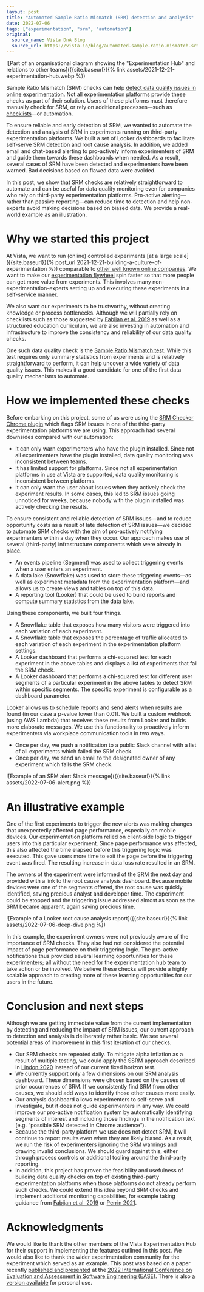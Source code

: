 ```yaml
---
layout: post
title: "Automated Sample Ratio Mismatch (SRM) detection and analysis"
date: 2022-07-06
tags: ["experimentation", "srm", "automation"]
original:
  source_name: Vista DnA Blog
  source_url: https://vista.io/blog/automated-sample-ratio-mismatch-srm-detection-and-analysis
---
```


![Part of an organisational diagram showing the "Experimentation Hub" and relations to other teams]({{site.baseurl}}{% link assets/2021-12-21-experimentation-hub.webp %})

Sample Ratio Mismatch (SRM) checks can help [detect data quality issues in online experimentation](https://dl.acm.org/doi/10.1145/3292500.3330722). Not all experimentation platforms provide these checks as part of their solution. Users of these platforms must therefore manually check for SRM, or rely on additional processes—such as [checklists](https://dl.acm.org/doi/10.1109/ICSE-SEIP.2019.00009)—or automation.

To ensure reliable and early detection of SRM, we wanted to automate the detection and analysis of SRM in experiments running on third-party experimentation platforms. We built a set of Looker dashboards to facilitate self-serve SRM detection and root cause analysis. In addition, we added email and chat-based alerting to pro-actively inform experimenters of SRM and guide them towards these dashboards when needed. As a result, several cases of SRM have been detected and experimenters have been warned. Bad decisions based on flawed data were avoided.

In this post, we show that SRM checks are relatively straightforward to automate and can be useful for data quality monitoring even for companies who rely on third-party experimentation platforms. Pro-active alerting—rather than passive reporting—can reduce time to detection and help non-experts avoid making decisions based on biased data. We provide a real-world example as an illustration.

# Why we started this project

At Vista, we want to run (online) controlled experiments [at a large scale]({{site.baseurl}}{% post_url 2021-12-21-building-a-culture-of-experimentation %}) comparable to [other well known online companies](https://dl.acm.org/doi/10.1145/3331651.3331655). We want to make our [experimentation flywheel](https://ieeexplore.ieee.org/abstract/document/9582567) spin faster so that more people can get more value from experiments. This involves many non-experimentation-experts setting up and executing these experiments in a self-service manner.

We also want our experiments to be trustworthy, without creating knowledge or process bottlenecks. Although we will partially rely on checklists such as those suggested by [Fabijan et al. 2019](https://dl.acm.org/doi/10.1109/ICSE-SEIP.2019.00009) as well as a structured education curriculum, we are also investing in automation and infrastructure to improve the consistency and reliability of our data quality checks.

One such data quality check is the [Sample Ratio Mismatch test](https://dl.acm.org/doi/10.1145/3292500.3330722). While this test requires only summary statistics from experiments and is relatively straightforward to perform, it can help uncover a wide variety of data quality issues. This makes it a good candidate for one of the first data quality mechanisms to automate.

# How we implemented these checks

Before embarking on this project, some of us were using the [SRM Checker Chrome plugin](https://lukasvermeer.nl/srm/) which flags SRM issues in one of the third-party experimentation platforms we are using. This approach had several downsides compared with our automation:

- It can only warn experimenters who have the plugin installed. Since not all experimenters have the plugin installed, data quality monitoring was inconsistent between teams.
- It has limited support for platforms. Since not all experimentation platforms in use at Vista are supported, data quality monitoring is inconsistent between platforms.
- It can only warn the user about issues when they actively check the experiment results. In some cases, this led to SRM issues going unnoticed for weeks, because nobody with the plugin installed was actively checking the results.

To ensure consistent and reliable detection of SRM issues—and to reduce opportunity costs as a result of late detection of SRM issues—we decided to automate SRM checks with the aim of pro-actively notifying experimenters within a day when they occur. Our approach makes use of several (third-party) infrastructure components which were already in place.

- An events pipeline (Segment) was used to collect triggering events when a user enters an experiment.
- A data lake (Snowflake) was used to store these triggering events—as well as experiment metadata from the experimentation platform—and allows us to create views and tables on top of this data.
- A reporting tool (Looker) that could be used to build reports and compute summary statistics from the data lake.

Using these components, we built four things.

- A Snowflake table that exposes how many visitors were triggered into each variation of each experiment.
- A Snowflake table that exposes the percentage of traffic allocated to each variation of each experiment in the experimentation platform settings.
- A Looker dashboard that performs a chi-squared test for each experiment in the above tables and displays a list of experiments that fail the SRM check.
- A Looker dashboard that performs a chi-squared test for different user segments of a particular experiment in the above tables to detect SRM within specific segments. The specific experiment is configurable as a dashboard parameter.

Looker allows us to schedule reports and send alerts when results are found (in our case a p-value lower than 0.01). We built a custom webhook (using AWS Lambda) that receives these results from Looker and builds more elaborate messages. We use this functionality to proactively inform experimenters via workplace communication tools in two ways.

- Once per day, we push a notification to a public Slack channel with a list of all experiments which failed the SRM check.
- Once per day, we send an email to the designated owner of any experiment which fails the SRM check.

![Example of an SRM alert Slack message]({{site.baseurl}}{% link assets/2022-07-06-alert.png %})

# An illustrative example

One of the first experiments to trigger the new alerts was making changes that unexpectedly affected page performance, especially on mobile devices. Our experimentation platform relied on client-side logic to trigger users into this particular experiment. Since page performance was affected, this also affected the time elapsed before this triggering logic was executed. This gave users more time to exit the page before the triggering event was fired. The resulting increase in data loss rate resulted in an SRM.

The owners of the experiment were informed of the SRM the next day and provided with a link to the root cause analysis dashboard. Because mobile devices were one of the segments offered, the root cause was quickly identified, saving precious analyst and developer time. The experiment could be stopped and the triggering issue addressed almost as soon as the SRM became apparent, again saving precious time.

![Example of a Looker root cause analysis report]({{site.baseurl}}{% link assets/2022-07-06-deep-dive.png %})

In this example, the experiment owners were not previously aware of the importance of SRM checks. They also had not considered the potential impact of page performance on their triggering logic. The pro-active notifications thus provided several learning opportunities for these experimenters; all without the need for the experimentation hub team to take action or be involved. We believe these checks will provide a highly scalable approach to creating more of these learning opportunities for our users in the future.

# Conclusion and next steps

Although we are getting immediate value from the current implementation by detecting and reducing the impact of SRM issues, our current approach to detection and analysis is deliberately rather basic. We see several potential areas of improvement in this first iteration of our checks.

- Our SRM checks are repeated daily. To mitigate alpha inflation as a result of multiple testing, we could apply the SSRM approach described in [Lindon 2020](https://arxiv.org/abs/2011.03567) instead of our current fixed horizon test.
- We currently support only a few dimensions on our SRM analysis dashboard. These dimensions were chosen based on the causes of prior occurrences of SRM. If we consistently find SRM from other causes, we should add ways to identify those other causes more easily.
- Our analysis dashboard allows experimenters to self-serve and investigate, but it does not guide experimenters in any way. We could improve our pro-active notification system by automatically identifying segments of interest and including those findings in the notification text (e.g. “possible SRM detected in Chrome audience”).
- Because the third-party platform we use does not detect SRM, it will continue to report results even when they are likely biased. As a result, we run the risk of experimenters ignoring the SRM warnings and drawing invalid conclusions. We should guard against this, either through process controls or additional tooling around the third-party reporting.
- In addition, this project has proven the feasibility and usefulness of building data quality checks on top of existing third-party experimentation platforms when those platforms do not already perform such checks. We could extend this idea beyond SRM checks and implement additional monitoring capabilities, for example taking guidance from [Fabijan et al. 2019](https://dl.acm.org/doi/10.1109/ICSE-SEIP.2019.00009) or [Perrin 2021](https://medium.com/booking-product/why-we-use-experimentation-quality-as-the-main-kpi-for-our-experimentation-platform-f4c1ce381b81).

# Acknowledgments

We would like to thank the other members of the Vista Experimentation Hub for their support in implementing the features outlined in this post. We would also like to thank the wider experimentation community for the experiment which served as an example. This post was based on a paper recently [published and presented](https://conf.researchr.org/details/ease-2022/ease-2022-industrial-track/7/Automated-Sample-Ratio-Mismatch-SRM-detection-and-analysis) at the [2022 International Conference on Evaluation and Assessment in Software Engineering (EASE)](https://conf.researchr.org/home/ease-2022). There is also [a version available](https://www.researchgate.net/publication/361263199_Automated_Sample_Ratio_Mismatch_SRM_detection_and_analysis) for personal use.
